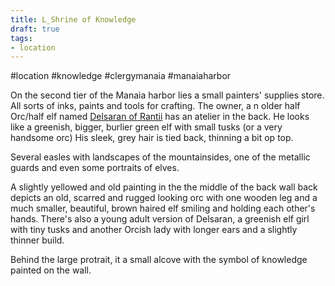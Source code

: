 ```yaml
---
title: L_Shrine of Knowledge
draft: true
tags:
- location
---
```


#location #knowledge #clergymanaia #manaiaharbor 

On the second tier of the Manaia harbor lies a small painters' supplies store. All sorts of inks, paints and tools for crafting. The owner, a n older half Orc/half elf named [Delsaran of Rantii](obsidian://open?vault=World%20Wiki&file=Manaian%20Realm%2FClergy%20Manaia%2FP_Delsaran%20of%20Rantii) has an atelier in the back. He looks like a greenish, bigger, burlier green elf with small tusks (or a very handsome orc) His sleek, grey hair is tied back, thinning a bit op top.

Several easles with landscapes of the mountainsides, one of the metallic guards and even some portraits of elves.  

A slightly yellowed and old painting in the the middle of the back wall back depicts an old, scarred and rugged looking orc with one wooden leg and a much smaller, beautiful, brown haired elf smiling and holding each other's hands. There's also a young adult version of Delsaran, a greenish elf girl with tiny tusks and another Orcish lady with longer ears and a slightly thinner build. 

Behind the large protrait, it a small alcove with the symbol of knowledge painted on the wall.

